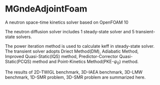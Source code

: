 # MGndeAdjointFoam
A neutron space-time kinetics solver based on OpenFOAM 10

The neutron diffusion solver includes 1 steady-state solver and 5 transient-state solvers.

The power iteration method is used to calculate keff in steady-state solver.
The transient solver adopts Driect Method(DM), Adiabatic Method, Improved Quasi-Static(IQS) method, Predictor-Corrector Quasi-Static(PCQS) method and Point-Kinetics Method(PKE-$\psi_0$) method.

The results of 2D-TWIGL benchmark, 3D-IAEA benchmark, 3D-LMW benchmark, 1D-SMR problem, 3D-SMR problem are summarized here.
